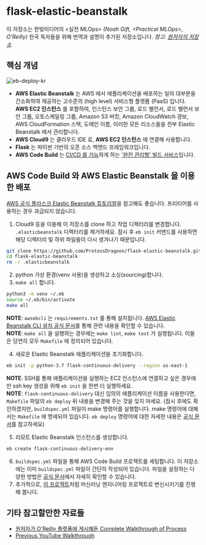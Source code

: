 # flask-elastic-beanstalk

이 저장소는 한빛미디어의 <실전 MLOps> *(Noah Gift, \<Practical MLOps\>, O'Reilly)* 한국 독자들을 위해 번역과 설명이 추가된 저장소입니다. *참고: [원저자의 저장소](https://github.com/noahgift/Flask-Elastic-Beanstalk)*

## 핵심 개념

![eb-deploy-kr](https://user-images.githubusercontent.com/46595649/218323591-4c5583d3-83aa-4ac6-a488-9f3686738b4f.png)

- **AWS Elastic Beanstalk** 는 AWS 에서 애플리케이션을 배포하는 일의 대부분을 간소화하여 제공하는 고수준의 (high level) 서비스형 플랫폼 (PaaS) 입니다. **AWS EC2 인스턴스** 를 포함하여, 인스턴스 보안 그룹, 로드 밸런서, 로드 밸런서 보안 그룹, 오토스케일링 그룹, Amazon S3 버킷, Amazon CloudWatch 경보, AWS CloudFormation 스택, 도메인 이름, 이러한 모든 리소스들을 전부 Elastic Beanstalk 에서 관리합니다.
- **AWS Cloud9** 는 클라우드 IDE 로, **AWS EC2 인스턴스** 에 연결해 사용합니다.
- **Flask** 는 파이썬 기반의 오픈 소스 백엔드 프레임워크입니다. 
- **AWS Code Build** 는 [CI/CD 를 가능](https://aws.amazon.com/ko/codebuild/features/?nc=sn&loc=2)하게 하는 ['완전 관리형' 빌드 서비스](https://docs.aws.amazon.com/ko_kr/codebuild/latest/userguide/welcome.html)입니다.

## AWS Code Build 와 AWS Elastic Beanstalk 을 이용한 배포

[AWS 공식 플라스크 Elastic Beanstalk 튜토리얼](https://docs.aws.amazon.com/ko_kr/elasticbeanstalk/latest/dg/create-deploy-python-flask.html)을 참고해도 좋습니다. 프리티어를 사용하는 경우 과금되지 않습니다.

1. Cloud9 등을 이용해 이 저장소를 clone 하고 작업 디렉터리를 변경합니다. `.elasticbeanstalk` 디렉터리를 제거하세요. 잠시 후 `eb init` 커맨드를 사용하면 해당 디렉터리 및 하위 파일들이 다시 생겨나기 때문입니다.

```bash
git clone https://github.com/ProtossDragoon/flask-elastic-beanstalk.git
cd flask-elastic-beanstalk
rm -r .elasticbeanstalk
```

2. python 가상 환경(venv 사용)을 생성하고 소싱(sourcing)합니다.
3. `make all` 합니다.

```bash
python3 -m venv ~/.eb
source ~/.eb/bin/activate
make all
```

**NOTE**: `awsebcli` 는 `requirements.txt` 를 통해 설치됩니다. [AWS Elastic Beanstalk CLI 설치 공식 문서](https://docs.aws.amazon.com/ko_kr/elasticbeanstalk/latest/dg/eb-cli3-install-advanced.html)를 통해 관련 내용을 확인할 수 있습니다. <br>
**NOTE**: `make all` 을 실행하는 경우에는 `make lint`, `make test` 가 실행됩니다. 이들은 당연히 모두 `Makefile` 에 정의되어 있습니다.

4. 새로운 Elastic Beanstalk 애플리케이션을 초기화합니다.

```bash
eb init -p python-3.7 flask-continuous-delivery --region us-east-1
```

**NOTE**: SSH를 통해 애플리케이션을 실행하는 EC2 인스턴스에 연결하고 싶은 경우에만 ssh key  생성을 위해 `eb init` 을 한번 더 실행하세요. <br>
**NOTE**: `flask-continuous-delivery` 대신 임의의 애플리케이션 이름을 사용한다면, `Makefile` 파일의 `eb deploy` 뒤 내용을 변경해 주는 것을 잊지 마세요. (잠시 후에도 확인하겠지만, `buildspec.yml` 파일이 make 명령어를 실행합니다. make 명령어에 대해서는 `Makefile` 에 명세되어 있습니다. `eb deploy` 명령어에 대한 자세한 내용은 [공식 문서](https://docs.aws.amazon.com/ko_kr/elasticbeanstalk/latest/dg/eb3-deploy.html)를 참고하세요)

5. 리모트 Elastic Beanstalk 인스턴스를 생성합니다.

```bash
eb create flask-continuous-delivery-env
```

6. `buildspec.yml` 파일을 통해 AWS Code Build 프로젝트를 세팅합니다. 이 저장소에는 이미 `buildspec.yml` 파일이 간단히 작성되어 있습니다. 파일을 설정하는 다양한 방법은 [공식 문서](https://docs.aws.amazon.com/ko_kr/codebuild/latest/userguide/build-spec-ref.html)에서 자세히 확인할 수 있습니다.
7. 추가적으로, [이 프로젝트](https://github.com/noahgift/flask-ml-azure-serverless)처럼 머신러닝 엔지니어링 프로젝트로 변신시키기를 진행해 봅니다.

## 기타 참고할만한 자료들

* [원저자가 O'Reilly 플랫폼에 게시해둔 Complete Walkthrough of Process](https://learning.oreilly.com/videos/aws-elastic-beanstalk/62022021VIDEOPAIML/62022021VIDEOPAIML-c1_s0)
* [Previous YouTube Walkthrough](https://youtu.be/iSv-i1tWpQc)
